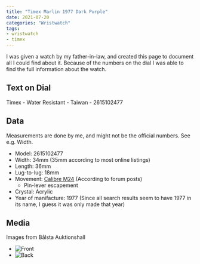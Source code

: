 ```yaml
---
title: "Timex Marlin 1977 Dark Purple"
date: 2021-07-20
categories: "Wristwatch"
tags:
- wristwatch
- timex
---
```


I was given a watch by my father-in-law, and created this page to document all I could find about it. 
Because of the numbers on the dial I was able to find the full information about the watch.

## Text on Dial
Timex - Water Resistant - Taiwan - 2615102477

## Data

Measurements are done by me, and might not be the official numbers. See e.g. Width.

* Model: 2615102477
* Width: 34mm (35mm according to most online listings)
* Length: 36mm
* Lug-to-lug: 18mm
* Movement: [Calibre M24](http://www.ranfft.de/cgi-bin/bidfun-db.cgi?10&ranfft&&2uswk&Timex_M24) (According to forum posts)
  - Pin-lever escapement
* Crystal: Acrylic
* Year of manifacture: 1977 (Since all search results seem to have 1977 in its name, I guess it was only made that year)

## Media

Images from Bålsta Auktionshall

* ![Front](https://balstaauktionshall.nu/images/custom/ProductTemplate/163493.jpg)
* ![Back](https://balstaauktionshall.nu/images/custom/ProductTemplate/163496.jpg)
